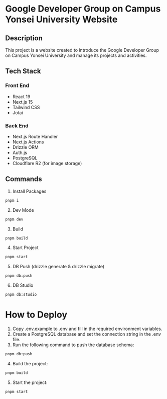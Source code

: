 # Google Developer Group on Campus Yonsei University Website

## Description

This project is a website created to introduce the Google Developer Group on Campus Yonsei University and manage its projects and activities.

## Tech Stack

### Front End

- React 19
- Next.js 15
- Tailwind CSS
- Jotai

### Back End

- Next.js Route Handler
- Next.js Actions
- Drizzle ORM
- Auth.js
- PostgreSQL
- Cloudflare R2 (for image storage)

## Commands

1. Install Packages

```bash
pnpm i
```

2. Dev Mode

```bash
pnpm dev
```

3. Build

```bash
pnpm build
```

4. Start Project

```bash
pnpm start
```

5. DB Push (drizzle generate & drizzle migrate)

```bash
pnpm db:push
```

6. DB Studio

```bash
pnpm db:studio
```

# How to Deploy

1. Copy .env.example to .env and fill in the required environment variables.
2. Create a PostgreSQL database and set the connection string in the .env file.
3. Run the following command to push the database schema:

```bash
pnpm db:push
```

4. Build the project:

```bash
pnpm build
```

5. Start the project:

```bash
pnpm start
```